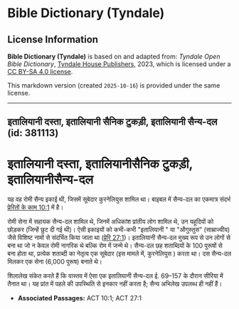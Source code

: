 # Bible Dictionary (Tyndale)

## License Information

**Bible Dictionary (Tyndale)** is based on and adapted from: _Tyndale Open Bible Dictionary_, [Tyndale House Publishers](https://tyndaleopenresources.com/), 2023, which is licensed under a [CC BY-SA 4.0 license](https://creativecommons.org/licenses/by-sa/4.0/legalcode.en).

This markdown version (created `2025-10-16`) is provided under the same license.



--------------------------------

## इतालियानी दस्ता, इतालियानी सैनिक टुकड़ी, इतालियानी सैन्य-दल (id: 381113)

**इतालियानी** दस्ता, इतालियानीसैनिक टुकड़ी, इतालियानीसैन्य\-दल
==============================================================

यह वह रोमी सैन्य इकाई थी, जिसमें सूबेदार कुरनेलियुस शामिल था। बाइबल में सैन्य\-दल का एकमात्र संदर्भ [प्रेरितों के काम 10:1](https://ref.ly/Acts10:1) में है।

रोमी सेना में सहायक सैन्य\-दल शामिल थे, जिनमें अधिकांश प्रांतीय लोग शामिल थे, उन यहूदियों को छोड़कर (जिन्हें छुट दी गई थी)। ऐसी इकाइयों को कभी\-कभी "इतालियानी " या "औगुस्तुस" (साम्राज्यीय) जैसे विशिष्ट नामों से संदर्भित किया जाता था ([प्रेरि 27:1](https://ref.ly/Acts27:1))। इतालियानी सैन्य\-दल मुख्य रूप से उन लोगों से बना था जो न केवल रोमी नागरिक थे बल्कि रोम में जन्मे थे। सैन्य\-दल छह शताब्दियों के 100 पुरूषों से बना होता था, प्रत्येक शताब्दी का नेतृत्व एक सूबेदार (इस मामले में, कुरनेलियुस ) करता था। दस सैन्य\-दल मिलकर एक सेना (6,000 पुरूष) बनाते थे।

शिलालेख संकेत करते हैं कि वास्तव में ऐसा एक इतालियानी सैन्य\-दल ई. 69–157 के दौरान सीरिया में तैनात था। यह प्रांत में पहले की उपस्थिति से इनकार नहीं करता है; सैन्य अभिलेख उपलब्ध ही नहीं हैं।

* **Associated Passages:** ACT 10:1; ACT 27:1

